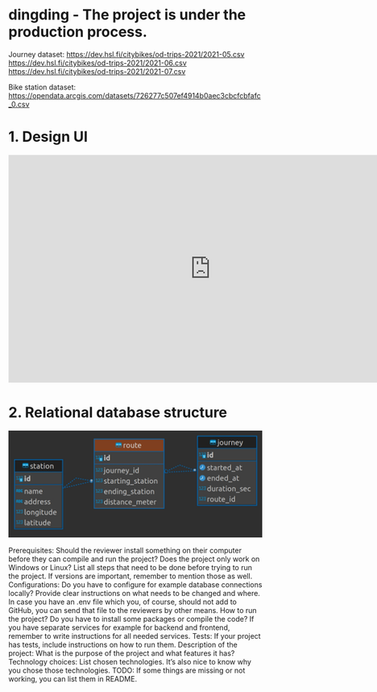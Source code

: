# dingding - The project is under the production process.

Journey dataset:
https://dev.hsl.fi/citybikes/od-trips-2021/2021-05.csv
https://dev.hsl.fi/citybikes/od-trips-2021/2021-06.csv
https://dev.hsl.fi/citybikes/od-trips-2021/2021-07.csv

Bike station dataset:
https://opendata.arcgis.com/datasets/726277c507ef4914b0aec3cbcfcbfafc_0.csv

# 1. Design UI

<iframe style="border: 1px solid rgba(0, 0, 0, 0.1);" width="800" height="450" src="https://www.figma.com/embed?embed_host=share&url=https%3A%2F%2Fwww.figma.com%2Ffile%2FcGs80txWEyb9LjOrglHZXC%2FConvertify-Sketch%252FAdobe%252FGoogle-(Community)%3Fnode-id%3D1%253A2%26t%3DHXk12AmQMAAq5Ud3-1" allowfullscreen></iframe>

# 2. Relational database structure

<p align="center">
  <img width="800px" height="auto" src="./public/assets/data_diagram.jpg">
</p>

<!-- Things to Add according to Solita Blog -->

Prerequisites: Should the reviewer install something on their computer before they can compile and run the project? Does the project only work on Windows or Linux? List all steps that need to be done before trying to run the project. If versions are important, remember to mention those as well.
Configurations: Do you have to configure for example database connections locally? Provide clear instructions on what needs to be changed and where. In case you have an .env file which you, of course, should not add to GitHub, you can send that file to the reviewers by other means.
How to run the project? Do you have to install some packages or compile the code? If you have separate services for example for backend and frontend, remember to write instructions for all needed services.
Tests: If your project has tests, include instructions on how to run them.
Description of the project: What is the purpose of the project and what features it has?
Technology choices: List chosen technologies. It’s also nice to know why you chose those technologies.
TODO: If some things are missing or not working, you can list them in README.
